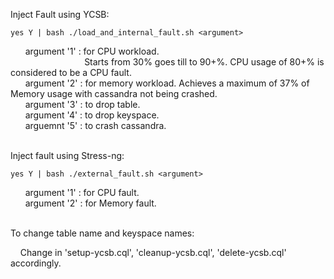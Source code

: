 Inject Fault using YCSB:

    yes Y | bash ./load_and_internal_fault.sh <argument>
    
&nbsp;&nbsp;&nbsp;&nbsp;&nbsp;&nbsp;argument '1' : for CPU workload. 
<br />&nbsp;&nbsp;&nbsp;&nbsp;&nbsp;&nbsp;&nbsp;&nbsp;&nbsp;&nbsp;&nbsp;&nbsp;&nbsp;&nbsp;&nbsp;&nbsp;&nbsp;&nbsp;&nbsp;&nbsp;&nbsp;&nbsp;&nbsp;&nbsp;&nbsp;&nbsp;&nbsp;&nbsp;&nbsp;&nbsp;Starts from 30% goes till to 90+%. CPU usage of 80+% is considered to be a CPU fault.
<br />&nbsp;&nbsp;&nbsp;&nbsp;&nbsp;&nbsp;argument '2' : for memory workload. Achieves a maximum of 37% of Memory usage with cassandra not being crashed.
<br />&nbsp;&nbsp;&nbsp;&nbsp;&nbsp;&nbsp;argument '3' : to drop table.
<br />&nbsp;&nbsp;&nbsp;&nbsp;&nbsp;&nbsp;argument '4' : to drop keyspace.
<br />&nbsp;&nbsp;&nbsp;&nbsp;&nbsp;&nbsp;arguemnt '5' : to crash cassandra.

<br />Inject fault using Stress-ng:

    yes Y | bash ./external_fault.sh <argument>
    
&nbsp;&nbsp;&nbsp;&nbsp;&nbsp;&nbsp;argument '1' : for CPU fault.
<br />&nbsp;&nbsp;&nbsp;&nbsp;&nbsp;&nbsp;argument '2' : for Memory fault.

<br /> To change table name and keyspace names:

&nbsp;&nbsp;&nbsp; Change in 'setup-ycsb.cql', 'cleanup-ycsb.cql', 'delete-ycsb.cql' accordingly.
